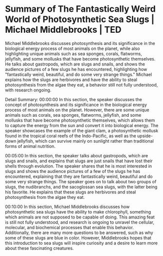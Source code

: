 # Summary of The Fantastically Weird World of Photosynthetic Sea Slugs | Michael Middlebrooks | TED

Michael Middlebrooks discusses photosynthesis and its significance in the biological energy process of most animals on the planet, while also highlighting unique animals such as sea sponges, corals, flatworms, jellyfish, and some mollusks that have become photosynthetic themselves. He talks about gastropods, which are slugs and snails, and shows the audience pictures of a few slugs he has encountered, highlighting how "fantastically weird, beautiful, and do some very strange things." Michael explains how the slugs are herbivores and have the ability to steal photosynthesis from the algae they eat, a behavior still not fully understood, with research ongoing.

Detail Summary: 
00:00:00
In this section, the speaker discusses the concept of photosynthesis and its significance in the biological energy process of most animals on the planet. However, there are some unique animals such as corals, sea sponges, flatworms, jellyfish, and some mollusks that have become photosynthetic themselves, which allows them to capture the energy from the sun and convert it into biological energy. The speaker showcases the example of the giant clam, a photosynthetic mollusk found in the tropical coral reefs of the Indo-Pacific, as well as the upside-down jellyfish, which can survive mainly on sunlight rather than traditional forms of animal nutrition.

00:05:00
In this section, the speaker talks about gastropods, which are slugs and snails, and explains that slugs are just snails that have lost their shells through evolution. The speaker shares that he is most interested in slugs and shows the audience pictures of a few of the slugs he has encountered, explaining that they are fantastically weird, beautiful and do some very strange things. The speaker goes on to talk about two groups of slugs, the nudibranchs, and the sacoglossan sea slugs, with the latter being his favorite. He explains that these slugs are herbivores and steal photosynthesis from the algae they eat.

00:10:00
In this section, Michael Middlebrooks discusses how photosynthetic sea slugs have the ability to make chlorophyll, something which animals are not supposed to be capable of doing. This amazing feat is still not fully understood, and research is ongoing to unravel the cellular, molecular, and biochemical processes that enable this behavior. Additionally, there are many more questions to be answered, such as why some of these slugs are blue in color. However, Middlebrooks hopes that this introduction to sea slugs will inspire curiosity and a desire to learn more about these fascinating creatures.

